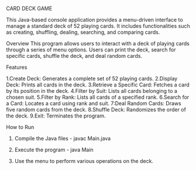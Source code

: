 CARD DECK GAME

This Java-based console application provides a menu-driven interface to manage a standard deck of 52 playing cards. It includes functionalities such as creating, shuffling, dealing, searching, and comparing cards.

Overview
This program allows users to interact with a deck of playing cards through a series of menu options. Users can print the deck, search for specific cards, shuffle the deck, and deal random cards.

Features

1.Create Deck: Generates a complete set of 52 playing cards.
2.Display Deck: Prints all cards in the deck.
3.Retrieve a Specific Card: Fetches a card by its position in the deck.
4.Filter by Suit: Lists all cards belonging to a chosen suit.
5.Filter by Rank: Lists all cards of a specified rank.
6.Search for a Card: Locates a card using rank and suit.
7:Deal Random Cards: Draws five random cards from the deck.
8.Shuffle Deck: Randomizes the order of the deck.
9.Exit: Terminates the program.

How to Run

1. Compile the Java files - javac Main.java

2. Execute the program - java Main

3. Use the menu to perform various operations on the deck.
